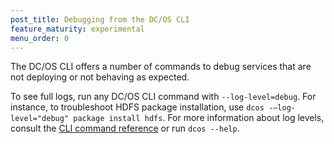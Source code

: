 ```yaml
---
post_title: Debugging from the DC/OS CLI
feature_maturity: experimental
menu_order: 0
---
```


The DC/OS CLI offers a number of commands to debug services that are not deploying or not behaving as expected.

To see full logs, run any DC/OS CLI command with `--log-level=debug`. For instance, to troubleshoot HDFS package installation, use `dcos -—log-level="debug" package install hdfs`. For more information about log levels, consult the [CLI command reference](/docs/1.9/usage/cli/command-reference/) or run `dcos --help`.
